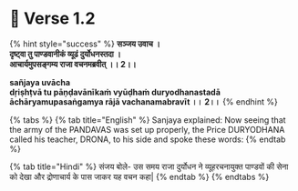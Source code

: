 # 📜 Verse 1.2

{% hint style="success" %}
**सञ्जय उवाच ।**\
**दृष्ट्वा तु पाण्डवानीकं व्यूढं दुर्योधनस्तदा ।**\
**आचार्यमुपसङ्गम्य राजा वचनमब्रवीत् ।। 2।।**



**sañjaya uvācha**\
**dṛiṣhṭvā tu pāṇḍavānīkaṁ vyūḍhaṁ duryodhanastadā**\
**āchāryamupasaṅgamya rājā vachanamabravīt ।। 2।।**
{% endhint %}

{% tabs %}
{% tab title="English" %}
Sanjaya explained: Now seeing that the army of the PANDAVAS was set up properly, the Price DURYODHANA called his teacher, DRONA, to his side and spoke these words:
{% endtab %}

{% tab title="Hindi" %}
संजय बोले- उस समय राजा दुर्योधन ने व्यूहरचनायुक्त पाण्डवों की सेना को देखा और द्रोणाचार्य के पास जाकर यह वचन कहा|
{% endtab %}
{% endtabs %}
